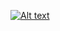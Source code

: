 <!--- 

![Alt text](https://github.com/biddu7/biddu7/assets/27678248/e1c83a00-1c06-4f38-9514-cb3ae355ee10 "Please click me") 

--->

[![Alt text](https://github.com/biddu7/biddu7/assets/27678248/e1c83a00-1c06-4f38-9514-cb3ae355ee10 "Just click me to navigate to Joydeep's centralized GitHub repo page")](https://biddu7.github.io)
